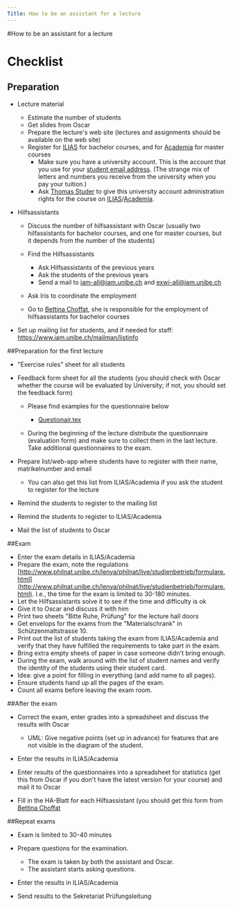 ```yaml
---
Title: How to be an assistant for a lecture
---
```

#How to be an assistant for a lecture
# Checklist

## Preparation

-  Lecture material
	-  Estimate the number of students
	-  Get slides from Oscar
	-  Prepare the lecture's web site (lectures and assignments should be available on the web site)
	-  Register for [ILIAS](https://ilias.unibe.ch/login.php?target=&soap_pw=&ext_uid=&cookies=nocookies&client_id=ilias3_unibe&lang=de) for bachelor courses, and for [Academia](https://www-academia.unine.ch/imoniteur_pbol/gestac.htm) for master courses
		-  Make sure you have a university account. This is the account that you use for your [student email address](http://www.mail.unibe.ch/). (The strange mix of letters and numbers you receive from the university when you pay your tuition.) 
		-  Ask [Thomas Studer](http://www.iam.unibe.ch/~tstuder/) to give this university account administration rights for the course on [ILIAS](https://ilias.unibe.ch/login.php?target=&soap_pw=&ext_uid=&cookies=nocookies&client_id=ilias3_unibe&lang=de)/[Academia](https://www-academia.unine.ch/imoniteur_pbol/gestac.htm).


-  Hilfsassistants
	-  Discuss the number of hilfsassistant with Oscar (usually two hilfassistants for bachelor courses, and one for master courses, but it depends from the number of the students)
	-  Find the Hilfsassistants
		-  Ask Hilfsassistants of the previous years
		-  Ask the students of the previous years
		-  Send a mail to <a href="mailto:iam-all@iam.unibe.ch">iam-all@iam.unibe.ch</a>
 and <a href="mailto:exwi-all@iam.unibe.ch">exwi-all@iam.unibe.ch</a>


	-  Ask Iris to coordinate the employment
	-  Go to [Bettina Choffat](http://www.iam.unibe.ch/til/staff/choffat), she is responsible for the employment of hilfsassistants for bachelor courses

-  Set up mailing list for students, and if needed for staff: https://www.iam.unibe.ch/mailman/listinfo

##Preparation for the first lecture

-  "Exercise rules" sheet for all students
-  Feedback form sheet for all the students (you should check with Oscar whether the course will be evaluated by University; if not, you should set the feedback form)
	-  Please find examples for the questionnaire below
		- [Questionair.tex](%assets_url%/files/27/i8m34aiexl0tqjq4g7ulhxxs4wdtws/questionair.tex)

	-  During the beginning of the lecture distribute the questionnaire (evaluation form) and make sure to collect them in the last lecture. Take additional questionnaires to the exam.

-  Prepare list/web-app where students have to register with their name, matrikelnumber and email
	-  You can also get this list from ILIAS/Academia if you ask the student to register for the lecture

-  Remind the students to register to the mailing list
-  Remind the students to register to ILIAS/Academia
-  Mail the list of students to Oscar

##Exam

-  Enter the exam details in ILIAS/Academia
-  Prepare the exam, note the regulations [http://www.philnat.unibe.ch/lenya/philnat/live/studienbetrieb/formulare.html](http://www.philnat.unibe.ch/lenya/philnat/live/studienbetrieb/formulare.html). I.e., the time for the exam is limited to 30-180 minutes.
-  Let the Hilfsassistants solve it to see if the time and difficulty is ok
-  Give it to Oscar and discuss it with him
-  Print two sheets "Bitte Ruhe, Prüfung" for the lecture hall doors
-  Get envelops for the exams from the "Materialschrank" in Schützenmattstrasse 10.
-  Print out the list of students taking the exam from ILIAS/Academia and verify that they have fulfilled the requirements to take part in the exam.
-  Bring extra empty sheets of paper in case someone didn't bring enough.
-  During the exam, walk around with the list of student names and verify the identity of the students using their student card.
-  Idea: give a point for filling in everything (and add name to all pages).
-  Ensure students hand up all the pages of the exam.
-  Count all exams before leaving the exam room.

##After the exam

-  Correct the exam, enter grades into a spreadsheet and discuss the results with Oscar 
	-  UML: Give negative points (set up in advance) for features that are not visible in the diagram of the student.

-  Enter the results in ILIAS/Academia
-  Enter results of the questionnaires into a spreadsheet for statistics (get this from Oscar if you don't have the latest version for your course) and mail it to Oscar
-  Fill in the HA-Blatt for each Hilfsassistant (you should get this form from [Bettina Choffat](http://www.iam.unibe.ch/til/staff/choffat)

##Repeat exams

-  Exam is limited to 30-40 minutes
-  Prepare questions for the examination.
	-  The exam is taken by both the assistant and Oscar.
	-  The assistant starts asking questions.

-  Enter the results in ILIAS/Academia
-  Send results to the Sekretariat Prüfungsleitung
